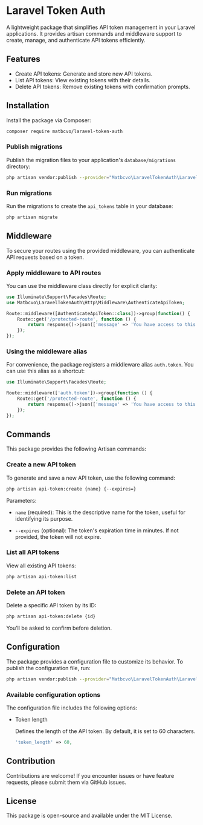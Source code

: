 # Laravel Token Auth

A lightweight package that simplifies API token management in your Laravel applications. It provides artisan commands and middleware support to create, manage, and authenticate API tokens efficiently.

## Features

- Create API tokens: Generate and store new API tokens.
- List API tokens: View existing tokens with their details.
- Delete API tokens: Remove existing tokens with confirmation prompts.

## Installation

Install the package via Composer:

```bash
composer require matbcvo/laravel-token-auth
```

### Publish migrations

Publish the migration files to your application's `database/migrations` directory:

```bash
php artisan vendor:publish --provider="Matbcvo\LaravelTokenAuth\LaravelTokenAuthServiceProvider" --tag=migrations
```

### Run migrations

Run the migrations to create the `api_tokens` table in your database:

```bash
php artisan migrate
```

## Middleware

To secure your routes using the provided middleware, you can authenticate API requests based on a token.

### Apply middleware to API routes

You can use the middleware class directly for explicit clarity:

```php
use Illuminate\Support\Facades\Route;
use Matbcvo\LaravelTokenAuth\Http\Middleware\AuthenticateApiToken;

Route::middleware([AuthenticateApiToken::class])->group(function() {
    Route::get('/protected-route', function () {
        return response()->json(['message' => 'You have access to this route!']);
    });
});
```

### Using the middleware alias

For convenience, the package registers a middleware alias `auth.token`. You can use this alias as a shortcut:

```php
use Illuminate\Support\Facades\Route;

Route::middleware(['auth.token'])->group(function () {
    Route::get('/protected-route', function () {
        return response()->json(['message' => 'You have access to this route!']);
    });
});
```

## Commands

This package provides the following Artisan commands:

### Create a new API token

To generate and save a new API token, use the following command:

```bash
php artisan api-token:create {name} {--expires=}
```

Parameters:

- `name` (required):
This is the descriptive name for the token, useful for identifying its purpose.

- `--expires` (optional):
The token's expiration time in minutes. If not provided, the token will not expire.

### List all API tokens

View all existing API tokens:

```bash
php artisan api-token:list
```

### Delete an API token

Delete a specific API token by its ID:

```bash
php artisan api-token:delete {id}
```

You’ll be asked to confirm before deletion.

## Configuration

The package provides a configuration file to customize its behavior. To publish the configuration file, run:

```bash
php artisan vendor:publish --provider="Matbcvo\LaravelTokenAuth\LaravelTokenAuthServiceProvider" --tag=config
```

### Available configuration options

The configuration file includes the following options:

- Token length

    Defines the length of the API token. By default, it is set to 60 characters.

    ```php
    'token_length' => 60,
    ```

## Contribution

Contributions are welcome! If you encounter issues or have feature requests, please submit them via GitHub issues.

## License

This package is open-source and available under the MIT License.